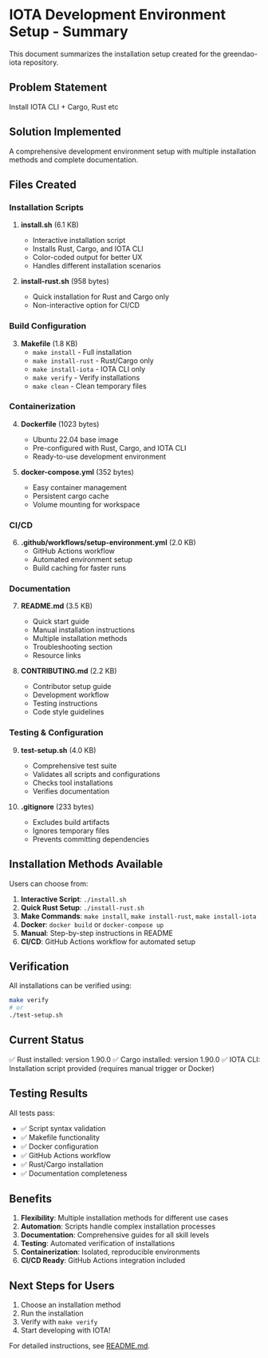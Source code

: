 # IOTA Development Environment Setup - Summary

This document summarizes the installation setup created for the greendao-iota repository.

## Problem Statement

Install IOTA CLI + Cargo, Rust etc

## Solution Implemented

A comprehensive development environment setup with multiple installation methods and complete documentation.

## Files Created

### Installation Scripts
1. **install.sh** (6.1 KB)
   - Interactive installation script
   - Installs Rust, Cargo, and IOTA CLI
   - Color-coded output for better UX
   - Handles different installation scenarios

2. **install-rust.sh** (958 bytes)
   - Quick installation for Rust and Cargo only
   - Non-interactive option for CI/CD

### Build Configuration
3. **Makefile** (1.8 KB)
   - `make install` - Full installation
   - `make install-rust` - Rust/Cargo only
   - `make install-iota` - IOTA CLI only
   - `make verify` - Verify installations
   - `make clean` - Clean temporary files

### Containerization
4. **Dockerfile** (1023 bytes)
   - Ubuntu 22.04 base image
   - Pre-configured with Rust, Cargo, and IOTA CLI
   - Ready-to-use development environment

5. **docker-compose.yml** (352 bytes)
   - Easy container management
   - Persistent cargo cache
   - Volume mounting for workspace

### CI/CD
6. **.github/workflows/setup-environment.yml** (2.0 KB)
   - GitHub Actions workflow
   - Automated environment setup
   - Build caching for faster runs

### Documentation
7. **README.md** (3.5 KB)
   - Quick start guide
   - Manual installation instructions
   - Multiple installation methods
   - Troubleshooting section
   - Resource links

8. **CONTRIBUTING.md** (2.2 KB)
   - Contributor setup guide
   - Development workflow
   - Testing instructions
   - Code style guidelines

### Testing & Configuration
9. **test-setup.sh** (4.0 KB)
   - Comprehensive test suite
   - Validates all scripts and configurations
   - Checks tool installations
   - Verifies documentation

10. **.gitignore** (233 bytes)
    - Excludes build artifacts
    - Ignores temporary files
    - Prevents committing dependencies

## Installation Methods Available

Users can choose from:

1. **Interactive Script**: `./install.sh`
2. **Quick Rust Setup**: `./install-rust.sh`
3. **Make Commands**: `make install`, `make install-rust`, `make install-iota`
4. **Docker**: `docker build` or `docker-compose up`
5. **Manual**: Step-by-step instructions in README
6. **CI/CD**: GitHub Actions workflow for automated setup

## Verification

All installations can be verified using:
```bash
make verify
# or
./test-setup.sh
```

## Current Status

✅ Rust installed: version 1.90.0
✅ Cargo installed: version 1.90.0
✅ IOTA CLI: Installation script provided (requires manual trigger or Docker)

## Testing Results

All tests pass:
- ✅ Script syntax validation
- ✅ Makefile functionality
- ✅ Docker configuration
- ✅ GitHub Actions workflow
- ✅ Rust/Cargo installation
- ✅ Documentation completeness

## Benefits

1. **Flexibility**: Multiple installation methods for different use cases
2. **Automation**: Scripts handle complex installation processes
3. **Documentation**: Comprehensive guides for all skill levels
4. **Testing**: Automated verification of installations
5. **Containerization**: Isolated, reproducible environments
6. **CI/CD Ready**: GitHub Actions integration included

## Next Steps for Users

1. Choose an installation method
2. Run the installation
3. Verify with `make verify`
4. Start developing with IOTA!

For detailed instructions, see [README.md](README.md).
